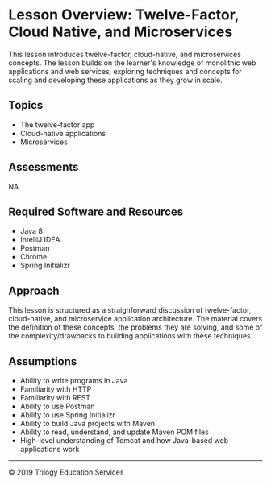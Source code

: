 # Lesson Overview: Twelve-Factor, Cloud Native, and Microservices
This lesson introduces twelve-factor, cloud-native, and microservices concepts. The lesson builds on the learner's knowledge of monolithic web applications and web services, exploring techniques and concepts for scaling and developing these applications as they grow in scale.

## Topics
* The twelve-factor app
* Cloud-native applications
* Microservices

## Assessments
NA

## Required Software and Resources
* Java 8
* IntelliJ IDEA
* Postman
* Chrome
* Spring Initializr

## Approach
This lesson is structured as a straighforward discussion of twelve-factor, cloud-native, and microservice application architecture. The material covers the definition of these concepts, the problems they are solving, and some of the complexity/drawbacks to building applications with these techniques.

## Assumptions
* Ability to write programs in Java
* Familiarity with HTTP
* Familiarity with REST
* Ability to use Postman
* Ability to use Spring Initializr
* Ability to build Java projects with Maven
* Ability to read, understand, and update Maven POM files
* High-level understanding of Tomcat and how Java-based web applications work

---

© 2019 Trilogy Education Services
